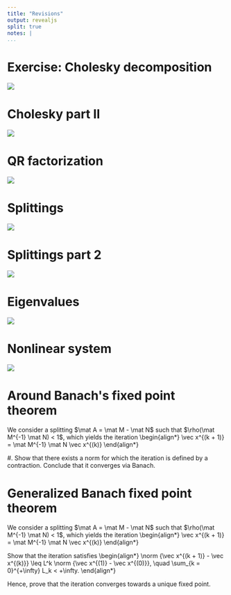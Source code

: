 ```yaml
---
title: "Revisions"
output: revealjs
split: true
notes: |
...
```


# Exercise: Cholesky decomposition

![](/static/images/1682507879.png)

# Cholesky part II

![](/static/images/1682508069.png)

# QR factorization

![](/static/images/1682508142.png)

# Splittings

![](/static/images/1682508660.png)

# Splittings part 2

![](/static/images/1682509441.png)

# Eigenvalues

![](/static/images/1682508913.png)

# Nonlinear system

![](/static/images/1682509279.png)

# Around Banach's fixed point theorem

We consider a splitting
$\mat A = \mat M - \mat N$ such that
$\rho(\mat M^{-1} \mat N) < 1$,
which yields the iteration
\begin{align*}
\vec x^{(k + 1)} = \mat M^{-1} \mat N \vec x^{(k)}
\end{align*}

#. Show that there exists a norm for which the iteration is defined
  by a contraction. Conclude that it converges via Banach.

# Generalized Banach fixed point theorem

We consider a splitting
$\mat A = \mat M - \mat N$ such that
$\rho(\mat M^{-1} \mat N) < 1$,
which yields the iteration
\begin{align*}
\vec x^{(k + 1)} = \mat M^{-1} \mat N \vec x^{(k)}
\end{align*}

Show that the iteration satisfies
\begin{align*}
\norm {\vec x^{(k + 1)} - \vec x^{(k)}}
\leq L^k \norm {\vec x^{(1)} - \vec x^{(0)}},
\quad
\sum_{k = 0}^{+\infty} L_k < +\infty.
\end{align*}

Hence, prove that the iteration converges towards a unique fixed point.
